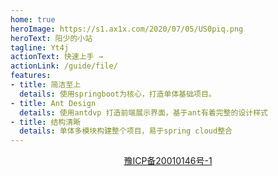```yaml
---
home: true
heroImage: https://s1.ax1x.com/2020/07/05/US0piq.png
heroText: 阳少的小站
tagline: Yt4j
actionText: 快速上手 →
actionLink: /guide/file/
features:
- title: 简洁至上
  details: 使用springboot为核心，打造单体基础项目。
- title: Ant Design
  details: 使用antdvp 打造前端展示界面，基于ant有着完整的设计样式
- title: 结构清晰
  details: 单体多模块构建整个项目，易于spring cloud整合
---
```


<center><a href="https://beian.miit.gov.cn">豫ICP备20010146号-1</a></center>